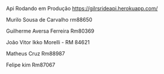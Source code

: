 Api Rodando em Produção https://gilrsrideapi.herokuapp.com/


Murilo Sousa de Carvalho rm88650

Guilherme Aversa Ferreira Rm80369

João Vitor Ikko Morelli - RM 84621

Matheus Cruz Rm88987

Felipe kim Rm87067
